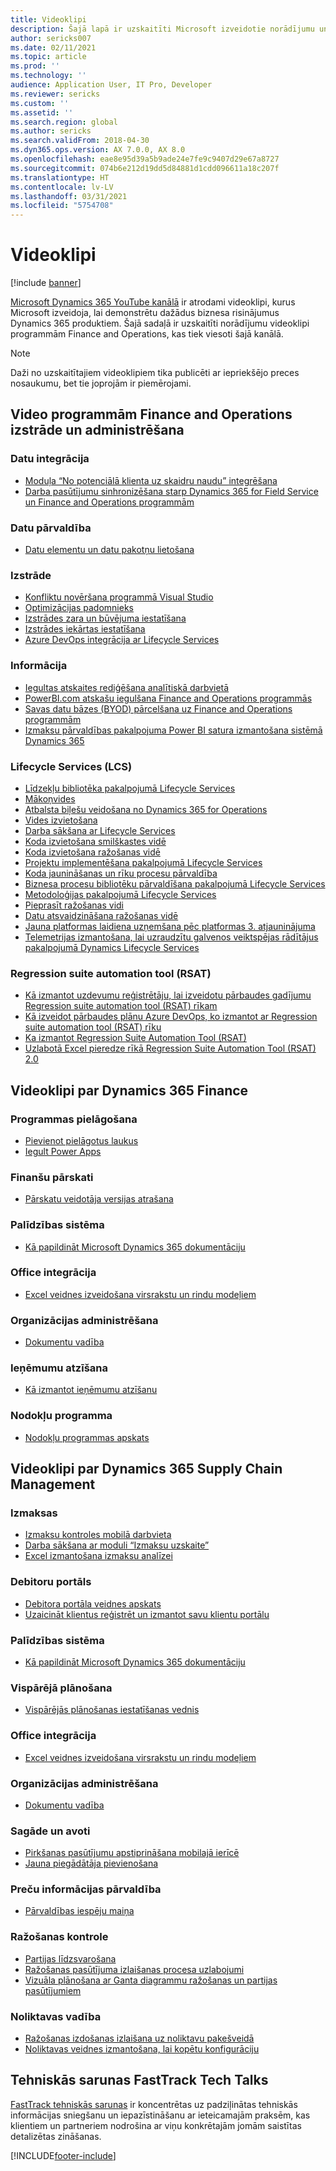 ```yaml
---
title: Videoklipi
description: Šajā lapā ir uzskaitīti Microsoft izveidotie norādījumu un tehnisko sarunu (Tech Talk) videoklipi saistībā ar programmām Finance and Operations, kuri ir pieejami vietnē YouTube un citās vietnēs.
author: sericks007
ms.date: 02/11/2021
ms.topic: article
ms.prod: ''
ms.technology: ''
audience: Application User, IT Pro, Developer
ms.reviewer: sericks
ms.custom: ''
ms.assetid: ''
ms.search.region: global
ms.author: sericks
ms.search.validFrom: 2018-04-30
ms.dyn365.ops.version: AX 7.0.0, AX 8.0
ms.openlocfilehash: eae8e95d39a5b9ade24e7fe9c9407d29e67a8727
ms.sourcegitcommit: 074b6e212d19dd5d84881d1cdd096611a18c207f
ms.translationtype: HT
ms.contentlocale: lv-LV
ms.lasthandoff: 03/31/2021
ms.locfileid: "5754708"
---
```

# <a name="videos"></a>Videoklipi 

[!include [banner](../includes/banner.md)]

[Microsoft Dynamics 365 YouTube kanālā](https://www.youtube.com/channel/UCJGCg4rB3QSs8y_1FquelBQ) ir atrodami videoklipi, kurus Microsoft izveidoja, lai demonstrētu dažādus biznesa risinājumus Dynamics 365 produktiem. Šajā sadaļā ir uzskaitīti norādījumu videoklipi programmām Finance and Operations, kas tiek viesoti šajā kanālā.

> [!Note]
> Daži no uzskaitītajiem videoklipiem tika publicēti ar iepriekšējo preces nosaukumu, bet tie joprojām ir piemērojami.

## <a name="videos-for-finance-and-operations-development-and-administration"></a>Video programmām Finance and Operations izstrāde un administrēšana

### <a name="data-integration"></a>Datu integrācija

- [Moduļa “No potenciālā klienta uz skaidru naudu” integrēšana](https://youtu.be/AVV9x5x-XCg)
- [Darba pasūtījumu sinhronizēšana starp Dynamics 365 for Field Service un Finance and Operations programmām](https://www.youtube.com/watch?v=46ylO7raZAo&feature=youtu.be)

### <a name="data-management"></a>Datu pārvaldība

- [Datu elementu un datu pakotņu lietošana](https://www.youtube.com/watch?v=UCyzbA41j8g&feature=youtu.be)

### <a name="development"></a>Izstrāde

- [Konfliktu novēršana programmā Visual Studio](https://youtu.be/4rxO0zUN2zU)
- [Optimizācijas padomnieks](https://www.youtube.com/watch?v=MRsAzgFCUSQ&t=4s)
- [Izstrādes zara un būvējuma iestatīšana](https://www.youtube.com/watch?v=qXLd-NMx9OY)
- [Izstrādes iekārtas iestatīšana](https://www.youtube.com/watch?v=cqp9MetfiyM)
- [Azure DevOps integrācija ar Lifecycle Services](https://www.youtube.com/watch?v=0QyyyUp1zHQ&t=1s)

### <a name="intelligence"></a>Informācija

- [Iegultas atskaites rediģēšana analītiskā darbvietā](https://youtu.be/_8WlwmSggcQ)
- [PowerBI.com atskašu iegulšana Finance and Operations programmās](https://youtu.be/gGWuNJDoi-M)
- [Savas datu bāzes (BYOD) pārcelšana uz Finance and Operations programmām](https://www.youtube.com/watch?v=-MaxtBJu2_o&feature=youtu.be)
- [Izmaksu pārvaldības pakalpojuma Power BI satura izmantošana sistēmā Dynamics 365](https://www.youtube.com/watch?v=5jWHnM_C7WM&feature=youtu.be)

### <a name="lifecycle-services-lcs"></a>Lifecycle Services (LCS)

- [Līdzekļu bibliotēka pakalpojumā Lifecycle Services](https://www.youtube.com/watch?v=z-2xMRa1nOs)
- [Mākoņvides](https://www.youtube.com/watch?v=igjVt1lbyLQ&t=17s)
- [Atbalsta biļešu veidošana no Dynamics 365 for Operations](https://www.youtube.com/watch?v=avENUYBTBlA&t=2s)
- [Vides izvietošana](https://www.youtube.com/watch?v=FUROjGuhQEA&t=68s)
- [Darba sākšana ar Lifecycle Services](https://www.youtube.com/watch?v=qLBjKAPaqN4&t=24s)
- [Koda izvietošana smilškastes vidē](https://www.youtube.com/watch?v=5azLeOO078k)
- [Koda izvietošana ražošanas vidē](https://www.youtube.com/watch?v=ogXo-saZkmE&t=2s)
- [Projektu implementēšana pakalpojumā Lifecycle Services](https://www.youtube.com/watch?v=V1vVOgcTuw4&t=18s)
- [Koda jaunināšanas un rīku procesu pārvaldība](https://www.youtube.com/watch?v=M-AtR6ocYM8&feature=youtu.be)
- [Biznesa procesu bibliotēku pārvaldīšana pakalpojumā Lifecycle Services](https://www.youtube.com/watch?v=S5msxj-2-x0)
- [Metodoloģijas pakalpojumā Lifecycle Services](https://www.youtube.com/watch?v=YRMJ15DvgZ8)
- [Pieprasīt ražošanas vidi](https://www.youtube.com/watch?v=5j1GapLr3MY&feature=youtu.be)
- [Datu atsvaidzināšana ražošanas vidē](https://www.youtube.com/watch?v=VCd5SgkYPTw)
- [Jauna platformas laidiena uzņemšana pēc platformas 3. atjauninājuma](https://www.youtube.com/watch?v=nkiKP2Au6OQ&feature=youtu.be)
- [Telemetrijas izmantošana, lai uzraudzītu galvenos veiktspējas rādītājus pakalpojumā Dynamics Lifecycle Services](https://www.youtube.com/watch?v=18u6SC8GeFY&feature=youtu.be)

### <a name="regression-suite-automation-tool-rsat"></a>Regression suite automation tool (RSAT)

- [Kā izmantot uzdevumu reģistrētāju, lai izveidotu pārbaudes gadījumu Regression suite automation tool (RSAT) rīkam](https://youtu.be/bBr4BXAxTNI)
- [Kā izveidot pārbaudes plānu Azure DevOps, ko izmantot ar Regression suite automation tool (RSAT) rīku](https://youtu.be/3jIuBleAnQk) 
- [Ka izmantot Regression Suite Automation Tool (RSAT)](https://youtu.be/uhN9JItzGAk)
- [Uzlabotā Excel pieredze rīkā Regression Suite Automation Tool (RSAT) 2.0](https://youtu.be/fcEkSIVQ1Bg)


## <a name="videos-for-dynamics-365-finance"></a>Videoklipi par Dynamics 365 Finance

### <a name="customize-the-app"></a>Programmas pielāgošana
- [Pievienot pielāgotus laukus](https://www.youtube.com/watch?v=gWSGZI9Vtnc)
- [Iegult Power Apps](https://www.youtube.com/watch?v=x3qyA1bH-NY)

### <a name="financial-reporting"></a>Finanšu pārskati
- [Pārskatu veidotāja versijas atrašana](https://www.youtube.com/embed/icfA5Q3kp4w)

### <a name="help-system"></a>Palīdzības sistēma

- [Kā papildināt Microsoft Dynamics 365 dokumentāciju](https://youtu.be/m5djioozRbg)

### <a name="office-integration"></a>Office integrācija

- [Excel veidnes izveidošana virsrakstu un rindu modeļiem](https://www.youtube.com/watch?v=RTicLb-6dbI&feature=youtu.be)

### <a name="organization-administration"></a>Organizācijas administrēšana

- [Dokumentu vadība](https://www.youtube.com/watch?v=p4rl1CkiLN4&feature=youtu.be)

### <a name="revenue-recognition"></a>Ieņēmumu atzīšana
- [Kā izmantot ieņēmumu atzīšanu](https://youtu.be/v3amIsiqvoo)

### <a name="tax-engine"></a>Nodokļu programma

- [Nodokļu programmas apskats](https://www.youtube.com/watch?v=jAFpEBOtNWI&feature=youtu.be)


## <a name="videos-for-dynamics-365-supply-chain-management"></a>Videoklipi par Dynamics 365 Supply Chain Management

### <a name="costs"></a>Izmaksas
- [Izmaksu kontroles mobilā darbvieta](https://youtu.be/imsuTg8rUVk)
- [Darba sākšana ar moduli “Izmaksu uzskaite”](https://youtu.be/1pUDtJQZ8FU)
- [Excel izmantošana izmaksu analīzei](https://youtu.be/-HKHYdClvx8)

### <a name="customer-portal"></a>Debitoru portāls
- [Debitora portāla veidnes apskats](https://youtu.be/nPrqoLuHfV8)
- [Uzaicināt klientus reģistrēt un izmantot savu klientu portālu](https://youtu.be/drGUYHX9QIQ)

### <a name="help-system"></a>Palīdzības sistēma

- [Kā papildināt Microsoft Dynamics 365 dokumentāciju](https://youtu.be/m5djioozRbg)

### <a name="master-planning"></a>Vispārējā plānošana
- [Vispārējās plānošanas iestatīšanas vednis](https://youtu.be/c-e6n-8rZb4)

### <a name="office-integration"></a>Office integrācija

- [Excel veidnes izveidošana virsrakstu un rindu modeļiem](https://www.youtube.com/watch?v=RTicLb-6dbI&feature=youtu.be)

### <a name="organization-administration"></a>Organizācijas administrēšana

- [Dokumentu vadība](https://www.youtube.com/watch?v=p4rl1CkiLN4&feature=youtu.be)

### <a name="procurement-and-sourcing"></a>Sagāde un avoti

- [Pirkšanas pasūtījumu apstiprināšana mobilajā ierīcē](https://youtu.be/gZ-gOlJe7H8)
- [Jauna piegādātāja pievienošana](https://www.youtube.com/watch?v=0KUc3AGaTKk&feature=youtu.be)

### <a name="product-information-management"></a>Preču informācijas pārvaldība
- [Pārvaldības iespēju maiņa](https://youtu.be/N313FqvRuBc)

### <a name="production-control"></a>Ražošanas kontrole

- [Partijas līdzsvarošana](https://www.youtube.com/watch?v=4SNLWsU9KyI&feature=youtu.be)
- [Ražošanas pasūtījuma izlaišanas procesa uzlabojumi](https://www.youtube.com/watch?v=Rm3ojAz6Zu0&feature=youtu.be)
- [Vizuāla plānošana ar Ganta diagrammu ražošanas un partijas pasūtījumiem](https://youtu.be/BtbuShkGj4I)


### <a name="warehouse-management"></a>Noliktavas vadība

- [Ražošanas izdošanas izlaišana uz noliktavu pakešveidā](https://youtu.be/8urAJn50dQ8)
- [Noliktavas veidnes izmantošana, lai kopētu konfigurāciju](https://www.youtube.com/watch?v=K2WIfFlqJYs&feature=youtu.be)

## <a name="fasttrack-tech-talks"></a>Tehniskās sarunas FastTrack Tech Talks

[FastTrack tehniskās sarunas](https://community.dynamics.com/365/b/techtalks?c=Finance%20and%20Operations) ir koncentrētas uz padziļinātas tehniskās informācijas sniegšanu un iepazīstināšanu ar ieteicamajām praksēm, kas klientiem un partneriem nodrošina ar viņu konkrētajām jomām saistītas detalizētas zināšanas.




[!INCLUDE[footer-include](../../../includes/footer-banner.md)]